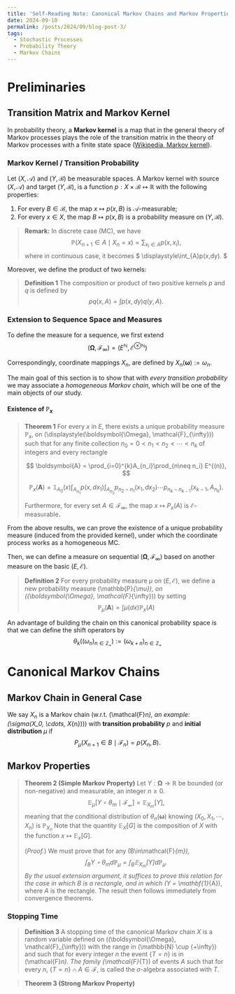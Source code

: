 ```yaml
---
title: 'Self-Reading Note: Canonical Markov Chains and Markov Properties'
date: 2024-09-10
permalink: /posts/2024/09/blog-post-3/
tags:
  - Stochastic Processes
  - Probability Theory
  - Markov Chains
---
```


# Preliminaries

## Transition Matrix and Markov Kernel
In probability theory, a  **Markov kernel** is a map that in the general theory of  Markov processes plays the role of the transition matrix in the theory of Markov processes with a finite state space ([Wikipedia, Markov kernel](https://en.wikipedia.org/wiki/Markov_kernel)). 

### Markov Kernel / Transition Probability
Let  $\displaystyle(X, \mathcal{A})$  and  $\displaystyle(Y,\mathcal{B})$ be measurable spaces. A  Markov kernel  with source $\displaystyle(X, \mathcal{A})$ and target  $\displaystyle(Y,\mathcal{B})$, is a function $p: X \times \mathcal{B}\mapsto \mathbb{R}$ with the following properties:

1.  For every  $\displaystyle B\in {\mathcal {B}}$, the map  $\displaystyle x\mapsto p (x,B)$  is $\mathcal{A}$-measurable;
2.  For every $\displaystyle x\in X$, the map $\displaystyle B\mapsto p (x,B)$ is a  probability measure on $(Y,\mathcal{B})$.

> **Remark:** In discrete case (MC), we have 
> $$
> \displaystyle \mathbb{P}(X_{n+1}\in A\mid X_{n}=x) = \sum_{x_{i}\in A}p(x,x_{i}),
> $$
> where in continuous case, it becomes 
> $
> \displaystyle\int_{A}p(x,dy).
> $

Moreover, we define the product of two kernels:
> **Definition 1**
> The composition or product of two positive kernels $p$ and $q$ is defined by 
> $$
> pq(x, A) = \displaystyle\int p(x, dy) q(y, A).
> $$

### Extension to Sequence Space and Measures
To define the measure for a sequence, we first extend $$\displaystyle(\boldsymbol{\Omega}, \mathcal{F}_{\infty}) = (E^{\mathbb{N}}, \mathcal{E}^{\otimes\mathbb{N}})$$

Correspondingly, coordinate mappings $X_n$, are defined by $X_n(\boldsymbol{\omega}) := \omega_n$.

The main goal of this section is to show that with *every transition probability* we may associate a *homogeneous Markov chain*, which will be one of the main objects of our study.

#### Existence of $\mathbb{P}_{x}$
> **Theorem 1** 
> For every $x$ in $E$, there exists a unique probability measure $\mathbb{P}_{x}$, on \(\displaystyle(\boldsymbol{\Omega}, \mathcal{F}_{\infty})\)
> such that for any finite collection $n_0 = 0 < n_1 < n_2 < \cdots < n_k$ of integers and every rectangle 
>
> $$
> \boldsymbol{A} = \prod_{i=0}^{k}A_{n_i}\prod_{n\neq n_i} E^{(n)},
> $$ 
> 
> $$
> \mathbb{P}_{x}(\boldsymbol{A}) = \mathbb{1}_{A_0}(x) \int_{A_{n_1}}p(x,dx_1)\int_{A_{n_2}}p_{n_2-n_1}(x_1,dx_2)\cdots p_{n_k-n_{k-1}}(x_{k-1}, A_{n_k}).
> $$
> 
> Furthermore, for every set $A \in \mathcal{F}_{\infty}$, the map $x \mapsto P_x(A)$ is $\mathcal{E}$-measurable.

From the above results, we can prove the existence of a unique probability measure (induced from the provided kernel), under which the coordinate process works as a homogeneous MC.

Then, we can define a measure on sequential $(\boldsymbol{\Omega}, \mathcal{F}_{\infty})$ based on another measure on the basic $(E, \mathcal{E})$.

> **Definition 2** 
> For every probability measure $\mu$ on $(E, \mathcal{E})$, we define a new probability measure \(\mathbb{P}_{\mu}\), on \((\boldsymbol{\Omega}, \mathcal{F}_{\infty})\) by setting 
> $$
> \mathbb{P}_\mu(\boldsymbol{A}) = \int \mu(dx) \mathbb{P}_x(A)
> $$

An advantage of building the chain on this canonical probability space is that we can define the shift operators by
$$\theta_k((ω_n)_{n\in \mathbb{Z}_{+}} ) := (ω_{k+n})_{n\in \mathbb{Z}_{+}}$$

# Canonical Markov Chains

## Markov Chain in General Case
We say $X_n$ is a Markov chain (w.r.t. \(\mathcal{F}_n\), an example: \(\sigma(X_0, \cdots, X_{n})\)) with **transition probability** $p$ and **initial distribution** $\mu$ if
$$P_{\mu} (X_{n+1} \in B\mid \mathcal{F}_n) = p(X_n, B).$$

## Markov Properties
> **Theorem 2 (Simple Markov Property)**
>  Let $Y: \boldsymbol{\Omega} → \mathbb{R}$ be bounded (or non-negative) and measurable, an integer $n\geq 0$. 
> $$
> \mathbb{E}_{\mu}[Y\circ\theta_{m}\mid\mathcal{F_m}] = \mathbb{E}_{X_m}[Y],
> $$
>  meaning that the conditional distribution of $\theta_n(\boldsymbol{\omega})$ knowing $(X_0, X_1, \cdots, X_n)$ is $\mathbb{P}_{X_n}$
>  Note that the quantity $\mathbb{E}_X[G]$ is the composition of $X$ with the function $x \mapsto \mathbb{E}_x[G]$.
>  
>  (*Proof.*) We must prove that for any \(B\in\mathcal{F}_{m}\), 
> $$
> \int_{B} Y\circ\theta_{m} d\mathbb{P}_{\mu} = \int_{B} \mathbb{E}_{X_m}[Y] d\mathbb{P}_{\mu}.
> $$ 
> By the usual extension argument, it suffices to prove this relation for the case in which $B$ is a rectangle, and in which \(Y = \mathbf{1}_{A}\), where $A$ is the rectangle. The result then follows immediately from convergence theorems.

### Stopping Time
> **Definition 3**
>  A stopping time of the canonical Markov chain $X$ is a random variable defined on \((\boldsymbol{\Omega}, \mathcal{F}_{\infty})\) with the range in \(\mathbb{N} \cup \{+\infty\}\) and such that for every integer $n$ the event $\{T = n\}$ is in \(\mathcal{F}_n\). The family \(\mathcal{F}_{T}\) of events $A$ such that for every $n$, $\{T = n\} \cap A \in \mathcal{F}$, is called the $\sigma$-algebra associated with $T$.

> **Theorem 3 (Strong Markov Property)**
